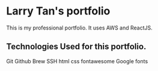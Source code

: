 # Larry Tan's portfolio

This is my professional portfolio. It uses AWS and ReactJS.

## Technologies Used for this portfolio.

Git
Github
Brew
SSH
html
css
fontawesome
Google fonts
